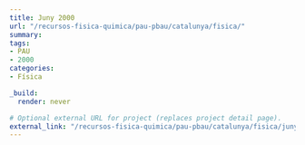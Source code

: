 ```yaml
---
title: Juny 2000
url: "/recursos-fisica-quimica/pau-pbau/catalunya/fisica/"
summary:
tags:
- PAU
- 2000
categories:
- Física

_build:
  render: never

# Optional external URL for project (replaces project detail page).
external_link: "/recursos-fisica-quimica/pau-pbau/catalunya/fisica/juny-2000.pdf"
---
```

